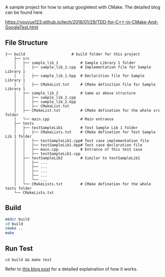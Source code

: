 A sample project for how to setup googletest with CMake. The detailed blog can be found here 

https://youyue123.github.io/tech/2018/01/29/TDD-for-C++-in-CMake-And-GoogleTest.html

## File Structure


    ├── build                     # build folder for this project
        ├── src
        │   ├── sample_lib_1          # Sample Library 1 folder
        │   │   ├── sample_lib_1.cpp  # Implementation file for Sample Library 1
        │   │   ├── sample_lib_1.hpp  # Declarition file for Sample Library 1
        │   │   ├── CMakeList.txt     # CMake definition file for Sample Library 1
        │   ├── sample_lib_2          # Same as above structure
        │   │   ├── sample_lib_2.cpp  
        │   │   ├── sample_lib_2.hpp  
        │   │   ├── CMakeList.txt    
        │   ├── CMakeList.txt         # CMake defination for the whole src folder
        │   └── main.cpp              # Main entrance
        ├── tests                
        │   ├── testSampleLib1        # Test Sample Lib 1 folder
        │   │   ├── CMakeLists.txt    # CMake defination for Test Sample Lib 1 folder
        │   │   ├── testSampleLib1.cpp# Test case implementation file 
        │   │   ├── testSampleLib1.hpp# Test case declaration file
        │   │   ├── main.cpp          # Entrance of this test case
        │   │   ├── testSampleLib1.cpp    
        │   ├── testSampleLib2        # Similar to testSampleLib1
        │   │   ├── ...
        │   │   ├── ...   
        │   │   ├── ...
        │   │   ├── ...
        │   │   └── ...
        │   └── CMakeLists.txt        # CMake defination for the whole tests folder
        └── CMakeLists.txt

## Build

```bash
mkdir build
cd build
cmake ..
make
```

## Run Test

~~~
cd build && make test
~~~

Refer to [this blog post](https://youyue123.github.io/tech/2018/01/29/TDD-for-C++-in-CMake-And-GoogleTest.html) for a detailed explaination of how it works.
